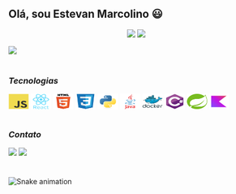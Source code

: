 
## **Olá, sou Estevan Marcolino** 😃

<!--[GitHub stats]-->
<div align="center">
<img height="180em" src="https://github-readme-stats.vercel.app/api?username=EMarcolino&show_icons=true&theme=radical"/>
<img height="180em" src="https://github-readme-stats.vercel.app/api/top-langs/?username=EMarcolino&layout=compact&langs_count=10&theme=radical"/>
</div>

![](https://visitor-badge.glitch.me/badge?page_id=EMarcolino) 

#

### **_Tecnologias_**
<div style="display:inline_block">
  <img align="center" alt="JavaScript" height="30" width="40" src="https://raw.githubusercontent.com/devicons/devicon/master/icons/javascript/javascript-original.svg">
  <img align="center" alt="React.Js" height="30" width="40" src="https://raw.githubusercontent.com/devicons/devicon/master/icons/react/react-original-wordmark.svg">
  <img align="center" alt="HTML5" height="30" width="40" src="https://raw.githubusercontent.com/devicons/devicon/master/icons/html5/html5-original-wordmark.svg">
  <img align="center" alt="CSS3" height="30" width="40" src="https://raw.githubusercontent.com/devicons/devicon/master/icons/css3/css3-original.svg">
  <img align="center" alt="Python" height="30" width="40" src="https://raw.githubusercontent.com/devicons/devicon/master/icons/python/python-original.svg">
  <img align="center" alt="Java" height="30" width="40" src="https://raw.githubusercontent.com/devicons/devicon/master/icons/java/java-original-wordmark.svg">
  <img align="center" alt="Docker" height="30" width="40" src="https://raw.githubusercontent.com/devicons/devicon/master/icons/docker/docker-original-wordmark.svg">
  <img align="center" alt="C#" height="30" width="40" src="https://raw.githubusercontent.com/devicons/devicon/master/icons/csharp/csharp-original.svg">
  <img align="center" alt="Spring" height="30" width="40" src="https://raw.githubusercontent.com/devicons/devicon/master/icons/spring/spring-original.svg">
  <img align="center" alt="Kotlin" height="30" width="40" src="https://raw.githubusercontent.com/devicons/devicon/master/icons/kotlin/kotlin-original.svg">
  </div>

#

### **_Contato_**
<div>
    <a href="mailto:estevan.marc10@gmail.com"><img src="https://img.shields.io/badge/Gmail-D14836?style=for-the-badge&logo=gmail&logoColor=white"></a>
    <a href="https://www.linkedin.com/in/estevanmarc/"><img src="https://img.shields.io/badge/LinkedIn-0077B5?style=for-the-badge&logo=linkedin&logoColor=white"></a>
</div>

#

 ![Snake animation](https://github.com/EMarcolino/EMarcolino/blob/output/github-contribution-grid-snake.svg)
